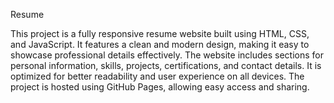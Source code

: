 Resume 

This project is a fully responsive resume website built using HTML, CSS, and JavaScript. It features a clean and modern design, making it easy to showcase professional details effectively. The website includes sections for personal information, skills, projects, certifications, and contact details. It is optimized for better readability and user experience on all devices. The project is hosted using GitHub Pages, allowing easy access and sharing. 
